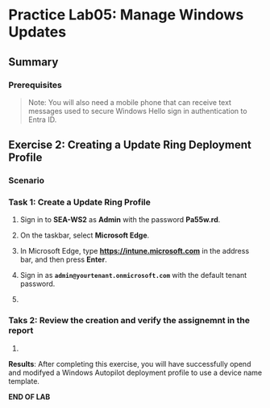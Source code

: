 # Practice Lab05: Manage Windows Updates

## Summary

### Prerequisites

  > Note: You will also need a mobile phone that can receive text messages used to secure Windows Hello sign in authentication to Entra ID.

## Exercise 2: Creating a Update Ring Deployment Profile

### Scenario

### Task 1: Create a Update Ring Profile

1. Sign in to **SEA-WS2** as **Admin** with the password **Pa55w.rd**.

2. On the taskbar, select **Microsoft Edge**.

3. In Microsoft Edge, type **https://intune.microsoft.com** in the  address bar, and then press **Enter**. 

4. Sign in as **`admin@yourtenant.onmicrosoft.com`** with the default tenant password.

5. 

### Taks 2: Review the creation and verify the assignemnt in the report

1. 

**Results**: After completing this exercise, you will have successfully opend and modifyed a Windows Autopilot deployment profile to use a device name template.

**END OF LAB**